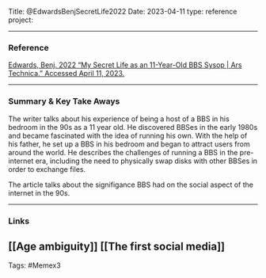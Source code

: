 Title: @EdwardsBenjSecretLife2022  Date: 2023-04-11 type: reference project:

---

### Reference

[Edwards, Benj. 2022 “My Secret Life as an 11-Year-Old BBS Sysop | Ars Technica.” Accessed April 11, 2023.](https://arstechnica.com/information-technology/2022/12/my-secret-life-as-an-11-year-old-bbs-sysop/)

---

### Summary & Key Take Aways

The writer talks about his experience of being a host of a BBS in his bedroom in the 90s as a 11 year old. He discovered BBSes in the early 1980s and became fascinated with the idea of running his own. With the help of his father, he set up a BBS in his bedroom and began to attract users from around the world. He describes the challenges of running a BBS in the pre-internet era, including the need to physically swap disks with other BBSes in order to exchange files.

The article talks about the signifigance BBS had on the social aspect of the internet in the 90s.

---

### Links
[[Age ambiguity]]
[[The first social media]]
---

Tags: #Memex3 
